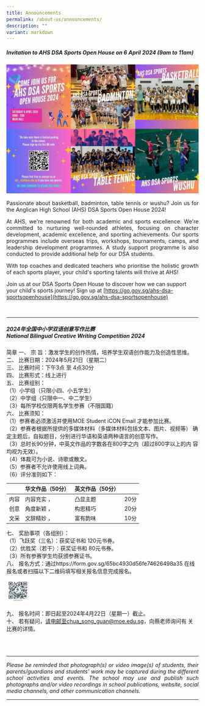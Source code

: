 ```yaml
---
title: Announcements
permalink: /about-us/announcements/
description: ""
variant: markdown
---
```

##### Invitation to AHS DSA Sports Open House on 6 April 2024 (9am to 11am)

![](/images/About%20us/Announcement/DSA_Sports_Open_House_2024.jpg)

<p align="justify">Passionate about basketball, badminton, table tennis or wushu? Join us for the Anglican High School (AHS) DSA Sports Open House 2024!</p>
<p align="justify">
At AHS, we're renowned for both academic and sports excellence. We're committed to nurturing well-rounded athletes, focusing on character development, academic excellence, and sporting achievements. Our sports programmes include overseas trips, workshops, tournaments, camps, and leadership development programmes. A study support programme is also conducted to provide additional help for our DSA students.</p>
<p align="justify">
With top coaches and dedicated teachers who prioritise the holistic growth of each sports player, your child's sporting talents will thrive at AHS!</p>

Join us at our DSA Sports Open House to discover how we can support your child's sports journey! Sign up at [https://go.gov.sg/ahs-dsa-sportsopenhouse](https://go.gov.sg/ahs-dsa-sportsopenhouse)

<br>
<hr>

##### 2024年全国中小学双语创意写作比赛 <br>National Bilingual Creative Writing Competition 2024

简章
一、 宗 旨：激发学生的创作热情，培养学生双语创作能力及创造性思维。<br>
二、 比赛日期：2024年5月21日（星期二）<br>
三、 比赛时间：下午3点 至 4点30分<br>
四、 比赛形式：线上进行<br>
五、 比赛组别：<br>
（1）小学组（只限小四、小五学生）<br>
（2）中学组（只限中一、中二学生）<br>
（3）每所学校仅限两名学生参赛（不限国籍）<br>
六、 比赛须知：<br>
（1）参赛者必须激活并使用MOE Student iCON Email 才能参加比赛。<br>
（2）参赛者根据所提供的多媒体材料（多媒体材料包括文本、图片、视频等） 确定主题后，自拟题目，分别进行华语和英语两种语言的创意写作。<br>
（3）总时长90分钟，中英文作品的字数各在800字之内（超过800字以上的内
容均视为无效）。<br>
（4）体裁可为小说、诗歌或散文。<br>
（5）参赛者不允许使用线上词典。<br>
（6）评分准则如下：<br>

|  | 华文作品（50分） | 英文作品（50分） ||
| -------- | -------- | -------- | ------|
| 内容 |  内容充实 ，| 凸显主题  | 20分 |
| 创意 | 角度新颖 ，| 构思精巧   | 20分 |
| 文采 | 文辞精妙 ， | 富有韵味  | 10分 |

七、 奖励事项（各组别）：<br>
（1）飞跃奖（三名）：获奖证书和 120元书券。<br>
（2）优胜奖（若干）：获奖证书和 80元书券。<br>
（3）所有参赛学生均获颁参赛证书。<br>
八、 报名方式：通过https://form.gov.sg/65bc4930d56fe74626498a35
在线报名或者扫描以下二维码填写相关报名信息完成报名。<br>

<img alt="" height="60" width="60" src="/images/About%20us/Announcement/2024_Writing_Competition_QR_Code.jpg">

九、 报名时间：即日起至2024年4月22日（星期一）截止。<br>
十、 若有疑问，请电邮至chua_song_guan@moe.edu.sg，向蔡老师询问有
关比赛的详情。<br>

<br><br>

<hr>
<p align="justify"><i>
Please be reminded that photograph(s) or video image(s) of students, their parents/guardians and students’ work may be captured during the different school activities and events. The school may use and publish such photographs and/or video recordings in school publications, website, social media channels, and other communication channels. </i></p>
<hr>